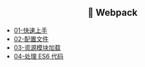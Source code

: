 <h2 align="center">🌈 Webpack</h2>

- [01-快速上手](/_posts/tool/webpack/01-quickly-start.html)
- [02-配置文件](/_posts/tool/webpack/02-configuration.html)
- [03-资源模块加载](/_posts/tool/webpack/03-asset-load.html)
- [04-处理 ES6 代码](/_posts/tool/webpack/04-babel-loader.html)